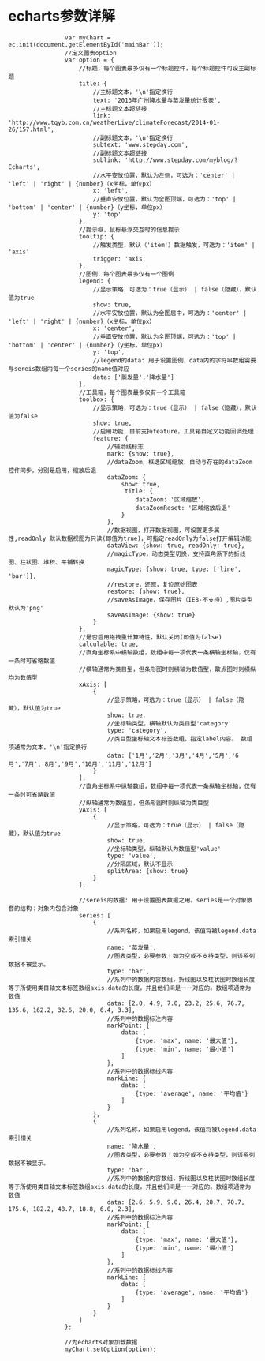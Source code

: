# echarts参数详解 #        
                
                    var myChart = ec.init(document.getElementById('mainBar'));    
                    //定义图表option    
                    var option = {    
                        //标题，每个图表最多仅有一个标题控件，每个标题控件可设主副标题    
                        title: {    
                            //主标题文本，'\n'指定换行    
                            text: '2013年广州降水量与蒸发量统计报表',    
                            //主标题文本超链接    
                            link: 'http://www.tqyb.com.cn/weatherLive/climateForecast/2014-01-26/157.html',    
                            //副标题文本，'\n'指定换行    
                            subtext: 'www.stepday.com',    
                            //副标题文本超链接    
                            sublink: 'http://www.stepday.com/myblog/?Echarts',    
                            //水平安放位置，默认为左侧，可选为：'center' | 'left' | 'right' | {number}（x坐标，单位px）    
                            x: 'left',    
                            //垂直安放位置，默认为全图顶端，可选为：'top' | 'bottom' | 'center' | {number}（y坐标，单位px）    
                            y: 'top'    
                        },    
                        //提示框，鼠标悬浮交互时的信息提示    
                        tooltip: {    
                            //触发类型，默认（'item'）数据触发，可选为：'item' | 'axis'    
                            trigger: 'axis'    
                        },    
                        //图例，每个图表最多仅有一个图例    
                        legend: {    
                            //显示策略，可选为：true（显示） | false（隐藏），默认值为true    
                            show: true,    
                            //水平安放位置，默认为全图居中，可选为：'center' | 'left' | 'right' | {number}（x坐标，单位px）    
                            x: 'center',    
                            //垂直安放位置，默认为全图顶端，可选为：'top' | 'bottom' | 'center' | {number}（y坐标，单位px）    
                            y: 'top',    
                            //legend的data: 用于设置图例，data内的字符串数组需要与sereis数组内每一个series的name值对应    
                            data: ['蒸发量','降水量']    
                        },    
                        //工具箱，每个图表最多仅有一个工具箱    
                        toolbox: {    
                            //显示策略，可选为：true（显示） | false（隐藏），默认值为false    
                            show: true,    
                            //启用功能，目前支持feature，工具箱自定义功能回调处理    
                            feature: {    
                                //辅助线标志    
                                mark: {show: true},    
                                //dataZoom，框选区域缩放，自动与存在的dataZoom控件同步，分别是启用，缩放后退    
                                dataZoom: {    
                                    show: true,    
                                     title: {    
                                        dataZoom: '区域缩放',    
                                        dataZoomReset: '区域缩放后退'    
                                    }    
                                },    
                                //数据视图，打开数据视图，可设置更多属性,readOnly 默认数据视图为只读(即值为true)，可指定readOnly为false打开编辑功能    
                                dataView: {show: true, readOnly: true},    
                                //magicType，动态类型切换，支持直角系下的折线图、柱状图、堆积、平铺转换    
                                magicType: {show: true, type: ['line', 'bar']},    
                                //restore，还原，复位原始图表    
                                restore: {show: true},    
                                //saveAsImage，保存图片（IE8-不支持）,图片类型默认为'png'    
                                saveAsImage: {show: true}    
                            }    
                        },    
                        //是否启用拖拽重计算特性，默认关闭(即值为false)    
                        calculable: true,    
                        //直角坐标系中横轴数组，数组中每一项代表一条横轴坐标轴，仅有一条时可省略数值    
                        //横轴通常为类目型，但条形图时则横轴为数值型，散点图时则横纵均为数值型    
                        xAxis: [    
                            {    
                                //显示策略，可选为：true（显示） | false（隐藏），默认值为true    
                                show: true,    
                                //坐标轴类型，横轴默认为类目型'category'    
                                type: 'category',    
                                //类目型坐标轴文本标签数组，指定label内容。 数组项通常为文本，'\n'指定换行    
                                data: ['1月','2月','3月','4月','5月','6月','7月','8月','9月','10月','11月','12月']    
                            }    
                        ],    
                        //直角坐标系中纵轴数组，数组中每一项代表一条纵轴坐标轴，仅有一条时可省略数值    
                        //纵轴通常为数值型，但条形图时则纵轴为类目型    
                        yAxis: [    
                            {    
                                //显示策略，可选为：true（显示） | false（隐藏），默认值为true    
                                show: true,    
                                //坐标轴类型，纵轴默认为数值型'value'    
                                type: 'value',    
                                //分隔区域，默认不显示    
                                splitArea: {show: true}    
                            }    
                        ],    

                        //sereis的数据: 用于设置图表数据之用。series是一个对象嵌套的结构；对象内包含对象    
                        series: [    
                            {    
                                //系列名称，如果启用legend，该值将被legend.data索引相关    
                                name: '蒸发量',    
                                //图表类型，必要参数！如为空或不支持类型，则该系列数据不被显示。    
                                type: 'bar',    
                                //系列中的数据内容数组，折线图以及柱状图时数组长度等于所使用类目轴文本标签数组axis.data的长度，并且他们间是一一对应的。数组项通常为数值    
                                data: [2.0, 4.9, 7.0, 23.2, 25.6, 76.7, 135.6, 162.2, 32.6, 20.0, 6.4, 3.3],    
                                //系列中的数据标注内容    
                                markPoint: {    
                                    data: [    
                                        {type: 'max', name: '最大值'},    
                                        {type: 'min', name: '最小值'}    
                                    ]    
                                },    
                                //系列中的数据标线内容    
                                markLine: {    
                                    data: [    
                                        {type: 'average', name: '平均值'}    
                                    ]    
                                }    
                            },    
                            {    
                                //系列名称，如果启用legend，该值将被legend.data索引相关    
                                name: '降水量',    
                                //图表类型，必要参数！如为空或不支持类型，则该系列数据不被显示。    
                                type: 'bar',    
                                //系列中的数据内容数组，折线图以及柱状图时数组长度等于所使用类目轴文本标签数组axis.data的长度，并且他们间是一一对应的。数组项通常为数值    
                                data: [2.6, 5.9, 9.0, 26.4, 28.7, 70.7, 175.6, 182.2, 48.7, 18.8, 6.0, 2.3],    
                                //系列中的数据标注内容    
                                markPoint: {    
                                    data: [    
                                        {type: 'max', name: '最大值'},    
                                        {type: 'min', name: '最小值'}    
                                    ]    
                                },    
                                //系列中的数据标线内容    
                                markLine: {    
                                    data: [    
                                        {type: 'average', name: '平均值'}    
                                    ]    
                                }    
                            }    
                        ]    
                    };    

                    //为echarts对象加载数据                
                    myChart.setOption(option);    
     
